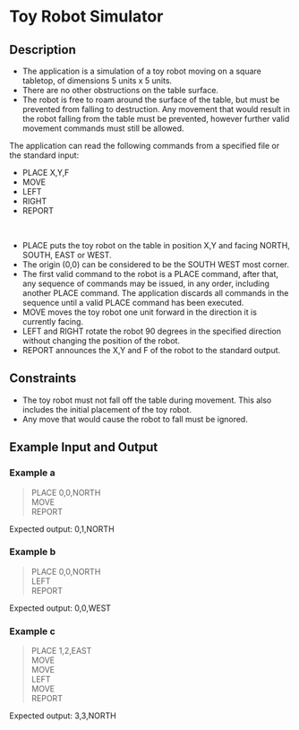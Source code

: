 # Toy Robot Simulator

## Description

- The application is a simulation of a toy robot moving on a square tabletop, of dimensions 5 units x 5 units.
- There are no other obstructions on the table surface.
- The robot is free to roam around the surface of the table, but must be prevented from falling to destruction. Any movement that would result in the robot falling from the table must be prevented, however further valid movement commands must still be allowed.

The application can read the following commands from a specified file or the standard input:

- PLACE X,Y,F
- MOVE
- LEFT
- RIGHT
- REPORT

<br>

- PLACE puts the toy robot on the table in position X,Y and facing NORTH, SOUTH, EAST or WEST.
- The origin (0,0) can be considered to be the SOUTH WEST most corner.
- The first valid command to the robot is a PLACE command, after that, any sequence of commands may be issued, in any order, including another PLACE command. The application discards all commands in the sequence until a valid PLACE command has been executed.
- MOVE moves the toy robot one unit forward in the direction it is currently facing.
- LEFT and RIGHT rotate the robot 90 degrees in the specified direction without changing the position of the robot.
- REPORT announces the X,Y and F of the robot to the standard output.

## Constraints

- The toy robot must not fall off the table during movement. This also includes the initial placement of the toy robot.
- Any move that would cause the robot to fall must be ignored.

## Example Input and Output

### Example a

> PLACE 0,0,NORTH  
> MOVE  
> REPORT

Expected output:
0,1,NORTH

### Example b

> PLACE 0,0,NORTH  
> LEFT  
> REPORT

Expected output:
0,0,WEST

### Example c

> PLACE 1,2,EAST  
> MOVE  
> MOVE  
> LEFT  
> MOVE  
> REPORT

Expected output:
3,3,NORTH
